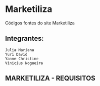 # Marketiliza
Códigos fontes do site Marketiliza

## Integrantes:
	Julia Mariana
	Yuri David
	Yanne Christine
	Vinicius Nogueira
## MARKETILIZA - REQUISITOS

